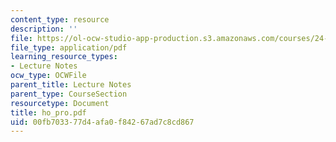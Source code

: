 ```yaml
---
content_type: resource
description: ''
file: https://ol-ocw-studio-app-production.s3.amazonaws.com/courses/24-951-introduction-to-syntax-fall-2003/00fb703377d4afa0f84267ad7c8cd867_ho_pro.pdf
file_type: application/pdf
learning_resource_types:
- Lecture Notes
ocw_type: OCWFile
parent_title: Lecture Notes
parent_type: CourseSection
resourcetype: Document
title: ho_pro.pdf
uid: 00fb7033-77d4-afa0-f842-67ad7c8cd867
---
```

